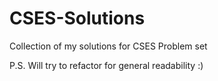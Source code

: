 # CSES-Solutions
Collection of my solutions for CSES Problem set

P.S. Will try to refactor for general readability :)
